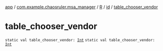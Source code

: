 [app](../../../index.md) / [com.example.chaosruler.msa_manager](../../index.md) / [R](../index.md) / [id](index.md) / [table_chooser_vendor](.)

# table_chooser_vendor

`static val table_chooser_vendor: `[`Int`](https://kotlinlang.org/api/latest/jvm/stdlib/kotlin/-int/index.html)
`static val table_chooser_vendor: `[`Int`](https://kotlinlang.org/api/latest/jvm/stdlib/kotlin/-int/index.html)